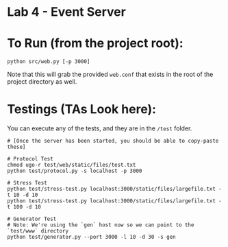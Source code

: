 Lab 4 - Event Server
====================

# To Run (from the project root):

```
python src/web.py [-p 3000]
```

Note that this will grab the provided `web.conf` that exists in the root of the project directory as well.


# Testings (TAs Look here):

You can execute any of the tests, and they are in the `/test` folder.

```
# [Once the server has been started, you should be able to copy-paste these]

# Protocol Test
chmod ugo-r test/web/static/files/test.txt
python test/protocol.py -s localhost -p 3000

# Stress Test
python test/stress-test.py localhost:3000/static/files/largefile.txt -t 10 -d 10
python test/stress-test.py localhost:3000/static/files/largefile.txt -t 100 -d 10

# Generator Test
# Note: We're using the `gen` host now so we can point to the `test/www` directory
python test/generator.py --port 3000 -l 10 -d 30 -s gen
```
